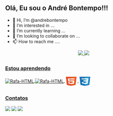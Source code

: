 ## Olá, Eu sou o André Bontempo!!!

- 👋 Hi, I’m @andrebontempo
- 👀 I’m interested in ...
- 🌱 I’m currently learning ...
- 💞️ I’m looking to collaborate on ...
- 📫 How to reach me ....


<div align="center">
  <a href="https://github.com/andrebontempo">
  <img height="170em" src="https://github-readme-stats.vercel.app/api?username=andrebontempo&show_icons=true&theme=dracula&include_all_commits=true&count_private=true"/>
  <img height="170em" src="https://github-readme-stats.vercel.app/api/top-langs/?username=andrebontempo&layout=compact&langs_count=7&theme=dracula"/>
</div>

##
### Estou aprendendo
<div style="display: inline_block">
<img align="center" alt="Rafa-HTML" height="30" width="40" src="https://cdn.jsdelivr.net/gh/devicons/devicon/icons/java/java-original.svg" width="40" height="40"/>
<img align="center" alt="Rafa-HTML" height="30" width="40" src="https://cdn.jsdelivr.net/gh/devicons/devicon/icons/linux/linux-original.svg" width="40" height="40"/>
<img align="center" alt="Rafa-HTML" height="30" width="40" src="https://raw.githubusercontent.com/devicons/devicon/master/icons/html5/html5-original.svg">
<img align="center" alt="Rafa-CSS" height="30" width="40" src="https://raw.githubusercontent.com/devicons/devicon/master/icons/css3/css3-original.svg">  
</div>

##
### Contatos

<div>
<a href="https://www.youtube.com/channel/UCc-ERhkcpcpwT2OdvEyuMNA" target="_blank"><img src="https://img.shields.io/badge/YouTube-FF0000?style=for-the-badge&logo=youtube&logoColor=white" target="_blank"></a>
<a href="https://instagram.com/andre.lnx@gmail.com" target="_blank"><img src="https://img.shields.io/badge/-Instagram-%23E4405F?style=for-the-badge&logo=instagram&logoColor=white" target="_blank"></a>
<a href = "mailto:andre.lnx@gmail.com"><img src="https://img.shields.io/badge/Gmail-D14836?style=for-the-badge&logo=gmail&logoColor=white" target="_blank"></a>
</div>  


<!---
andrebontempo/andrebontempo is a ✨ special ✨ repository because its `README.md` (this file) appears on your GitHub profile.
You can click the Preview link to take a look at your changes.
--->
